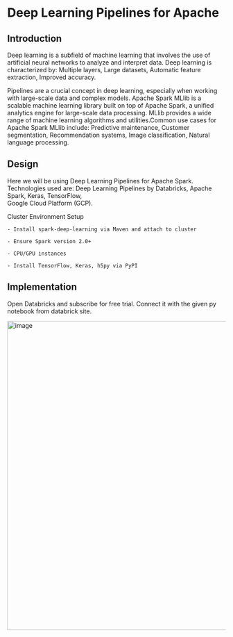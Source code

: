 # Deep Learning Pipelines for Apache

## Introduction

Deep learning is a subfield of machine learning that involves the use of artificial neural networks to analyze and interpret data. Deep learning is characterized by: Multiple layers, Large datasets, Automatic feature extraction, Improved accuracy.

Pipelines are a crucial concept in deep learning, especially when working with large-scale data and complex models. 
Apache Spark MLlib is a scalable machine learning library built on top of Apache Spark, a unified analytics engine for large-scale data processing. MLlib provides a wide range of machine learning algorithms and utilities.Common use cases for Apache Spark MLlib include: 
Predictive maintenance, 
Customer segmentation, 
Recommendation systems, 
Image classification, 
Natural language processing.

## Design

Here we will be using Deep Learning Pipelines for Apache Spark.
Technologies used are: 
Deep Learning Pipelines by Databricks, 
Apache Spark, 
Keras, 
TensorFlow,  
Google Cloud Platform (GCP).

Cluster Environment Setup

    - Install spark-deep-learning via Maven and attach to cluster
    
    - Ensure Spark version 2.0+ 
    
    - CPU/GPU instances
    
    - Install TensorFlow, Keras, h5py via PyPI


## Implementation

Open Databricks and subscribe for free trial. Connect it with the given py notebook from databrick site.

<img width="712" alt="image" src="https://github.com/user-attachments/assets/5daeb7aa-539b-4cd5-b681-a03749c80a0e">




